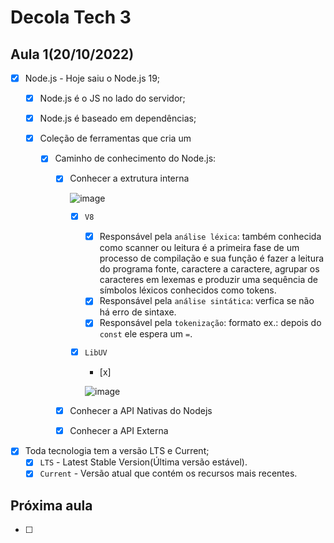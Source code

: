 # Decola Tech 3

## Aula 1(20/10/2022)
- [x] Node.js -  Hoje saiu o Node.js 19;
  - [x] Node.js é o JS no lado do servidor;
  - [x] Node.js é baseado em dependências;
  - [x] Coleção de ferramentas que cria um

    - [x] Caminho de conhecimento do Node.js:
      - [x] Conhecer a extrutura interna
        
        ![image](https://user-images.githubusercontent.com/86172286/196953179-07daae4a-8717-4fef-830f-5bb545870550.png)

        - [x] `V8`
          - [x] Responsável pela `análise léxica`: também conhecida como scanner ou leitura é a primeira fase de um processo de compilação e sua função é fazer a leitura do programa fonte, caractere a caractere, agrupar os caracteres em lexemas e produzir uma sequência de símbolos léxicos conhecidos como tokens.
          - [x] Responsável pela `análise sintática`: verfica se não há erro de sintaxe.
          - [x] Responsável pela `tokenização`: formato ex.: depois do `const` ele espera um `=`.

        - [x] `LibUV`
          - [x]
          
          ![image](https://user-images.githubusercontent.com/86172286/196953236-b76a3f9b-a3f3-4aa3-9544-bf4ecd27c3ee.png)

      - [x] Conhecer a API Nativas do Nodejs
      - [x] Conhecer a API Externa
- [x] Toda tecnologia tem a versão LTS e Current;
  - [x] `LTS` - Latest Stable Version(Última versão estável).
  - [x] `Current` - Versão atual que contém os recursos mais recentes.

## Próxima aula

- [ ]
